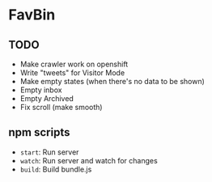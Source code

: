 # FavBin

## TODO

- Make crawler work on openshift
- Write "tweets" for Visitor Mode
- Make empty states (when there's no data to be shown)
 - Empty inbox
 - Empty Archived
- Fix scroll (make smooth)

## npm scripts

- `start`: Run server
- `watch`: Run server and watch for changes
- `build`: Build bundle.js
